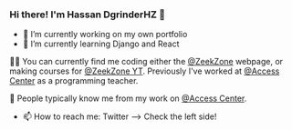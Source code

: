 ### Hi there! I'm Hassan DgrinderHZ 👋

<!--
**DgrinderHZ/DgrinderHZ** is a ✨ _special_ ✨ repository because its `README.md` (this file) appears on your GitHub profile.
-->


- 🔭 I’m currently working on my own portfolio
- 🌱 I’m currently learning Django and React

:man_technologist: You can currently find me coding either the [@ZeekZone](https://github.com/zeekzone-labs) webpage, or making courses for [@ZeekZone YT](https://www.youtube.com/channel/UCoxitqi0kAXKo_3qMUkJnbw). Previously I've worked at [@Access Center](https://web.facebook.com/accesscentreErr/?_rdc=1&_rdr) as a programming teacher.

:rocket: People typically know me from my work on [@Access Center](https://web.facebook.com/accesscentreErr/?_rdc=1&_rdr).

- 📫 How to reach me: Twitter --> Check the left side!





<!--
Here are some ideas to get you started:

- 🔭 I’m currently working on ...
- 🌱 I’m currently learning ...
- 👯 I’m looking to collaborate on ...
- 🤔 I’m looking for help with ...
- 💬 Ask me about ...
- 📫 How to reach me: ...
- 😄 Pronouns: ...
- ⚡ Fun fact: ...

-->
